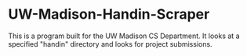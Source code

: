 # UW-Madison-Handin-Scraper
This is a program built for the UW Madison CS Department. It looks at a specified "handin" directory and looks for project submissions.
